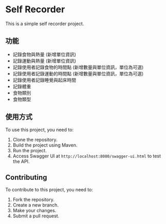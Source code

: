# Self Recorder

This is a simple self recorder project.

## 功能

*   記錄食物與熱量 (新增單位資訊)
*   記錄運動與熱量 (新增單位資訊)
*   記錄使用者記錄食物的時間點 (新增數量與單位資訊，單位為可選)
*   記錄使用者記錄運動的時間點 (新增數量與單位資訊，單位為可選)
*   記錄使用者記錄睡覺與起床時間
*   記錄體重
*   食物類別
*   食物類型

## 使用方式

To use this project, you need to:

1.  Clone the repository.
2.  Build the project using Maven.
3.  Run the project.
4.  Access Swagger UI at `http://localhost:8080/swagger-ui.html` to test the API.

## Contributing

To contribute to this project, you need to:

1.  Fork the repository.
2.  Create a new branch.
3.  Make your changes.
4.  Submit a pull request.
